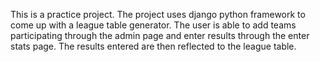 This is a practice project. The project uses django python framework to come up with a league table generator. The user is able to add teams participating
through the admin page and enter results through the enter stats page. The results entered are then reflected to the league table.
